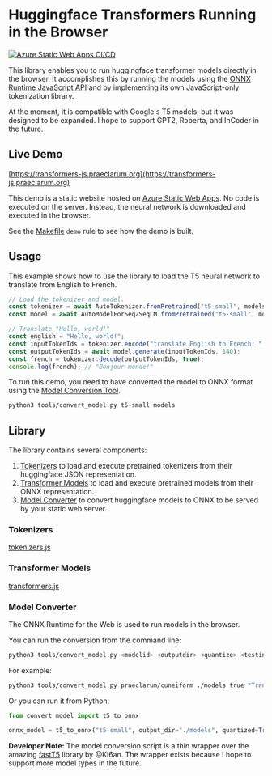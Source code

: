 # Huggingface Transformers Running in the Browser

[![Azure Static Web Apps CI/CD](https://github.com/praeclarum/transformers-js/actions/workflows/azure-static-web-apps-gentle-desert-0ddc8ce10.yml/badge.svg)](https://github.com/praeclarum/transformers-js/actions/workflows/azure-static-web-apps-gentle-desert-0ddc8ce10.yml)

This library enables you to run huggingface transformer models directly in the browser.
It accomplishes this by running the models using the
[ONNX Runtime JavaScript API](https://github.com/microsoft/onnxruntime/tree/main/js)
and by implementing its own JavaScript-only tokenization library.

At the moment, it is compatible with Google's T5 models, but it was designed to be expanded.
I hope to support GPT2, Roberta, and InCoder in the future.


## Live Demo

[https://transformers-js.praeclarum.org](https://transformers-js.praeclarum.org)

This demo is a static website hosted on [Azure Static Web Apps](https://azure.microsoft.com/en-us/services/app-service/static/).
No code is executed on the server. Instead, the neural network is downloaded and executed in the browser.

See the [Makefile](Makefile) `demo` rule to see how the demo is built.


## Usage

This example shows how to use the library to load the T5 neural network to translate from English to French.

```js
// Load the tokenizer and model.
const tokenizer = await AutoTokenizer.fromPretrained("t5-small", models_path="/models");
const model = await AutoModelForSeq2SeqLM.fromPretrained("t5-small", models_path="/models");

// Translate "Hello, world!"
const english = "Hello, world!";
const inputTokenIds = tokenizer.encode("translate English to French: " + english);
const outputTokenIds = await model.generate(inputTokenIds, 140);
const french = tokenizer.decode(outputTokenIds, true);
console.log(french); // "Bonjour monde!"
```

To run this demo, you need to have converted the model to ONNX format using the [Model Conversion Tool](#model-converter).

```bash
python3 tools/convert_model.py t5-small models
```


## Library

The library contains several components:

1. [Tokenizers](#tokenizers) to load and execute pretrained tokenizers from their huggingface JSON representation.
2. [Transformer Models](#transformer-models) to load and execute pretrained models from their ONNX representation.
3. [Model Converter](#model-converter) to convert huggingface models to ONNX to be served by your static web server.


### Tokenizers

[tokenizers.js](src/tokenizers.js)


### Transformer Models

[transformers.js](src/transformers.js)


### Model Converter

The ONNX Runtime for the Web is used to run models in the browser.

You can run the conversion from the command line:

```bash
python3 tools/convert_model.py <modelid> <outputdir> <quantize> <testinput>
```

For example:

```bash
python3 tools/convert_model.py praeclarum/cuneiform ./models true "Translate Akkadian to English: lugal"
```

Or you can run it from Python:

```python
from convert_model import t5_to_onnx

onnx_model = t5_to_onnx("t5-small", output_dir="./models", quantized=True)
```

**Developer Note:** The model conversion script is a thin wrapper over the amazing
[fastT5](https://github.com/Ki6an/fastT5) library by @Ki6an.
The wrapper exists because I hope to support more model types in the future.

